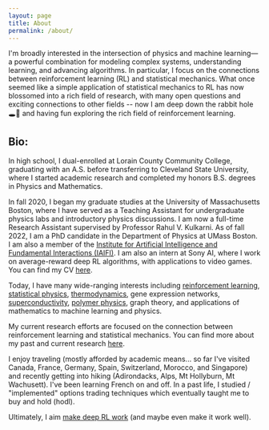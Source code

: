 ```yaml
---
layout: page
title: About
permalink: /about/
---
```


I'm broadly interested in the intersection of physics and machine learning—a powerful combination for modeling complex systems, understanding learning, and advancing algorithms. In particular, I focus on the connections between reinforcement learning (RL) and statistical mechanics. What once seemed like a simple application of statistical mechanics to RL has now blossomed into a rich field of research, with many open questions and exciting connections to other fields -- now I am deep down the rabbit hole 🕳️🐇 and having fun exploring the rich field of reinforcement learning.

## Bio:
In high school, I dual-enrolled at Lorain County Community College, graduating with an A.S. before transferring to Cleveland State University, where I started academic research and completed my honors B.S. degrees in Physics and Mathematics.

In fall 2020, I began my graduate studies at the University of Massachusetts Boston, where I have served as a Teaching Assistant for undergraduate physics labs and introductory physics discussions. I am now a full-time Research Assistant supervised by Professor Rahul V. Kulkarni. As of fall 2022, I am a PhD candidate in the Department of Physics at UMass Boston. I am also a member of the [Institute for Artificial Intelligence and Fundamental Interactions (IAIFI)](https://iaifi.org/). I am also an intern at Sony AI, where I work on average-reward deep RL algorithms, with applications to video games. You can find my CV [here](/assets/Jacob_Adamczyk_résumé.pdf).

Today, I have many wide-ranging interests including [reinforcement learning][research-page], [statistical physics][aps-poster], [thermodynamics][poly-page], gene expression networks, [superconductivity][neel-page], [polymer physics][poly-page], graph theory, and applications of mathematics to machine learning and physics.

My current research efforts are focused on the connection between reinforcement learning and statistical mechanics. You can find more about my past and current research [here][research-page].

I enjoy traveling (mostly afforded by academic means... so far I've visited Canada, France, Germany, Spain, Switzerland, Morocco, and Singapore) and recently getting into hiking (Adirondacks, Alps, Mt Hollyburn, Mt Wachusett). I've been learning French on and off. In a past life, I studied / "implemented" options trading techniques which eventually taught me to buy and hold (hodl). 

Ultimately, I aim [make deep RL work](https://www.alexirpan.com/2018/02/14/rl-hard.html) (and maybe even make it work well).


[research-page]: /research/
[neel-page]: /neel-research/
[poly-page]: /microgels-research/
[aps-poster]: /assets/aps-poster.pdf